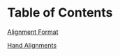 Table of Contents
====

[Alignment Format](docs/Alignment_Format.md)

[Hand Alignments](docs/Hand_Alignments.md)


